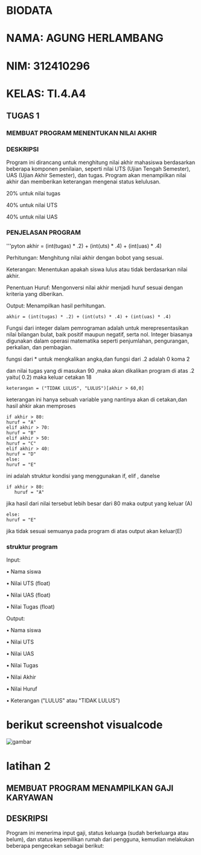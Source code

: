 # BIODATA
# NAMA: AGUNG HERLAMBANG
# NIM: 312410296
# KELAS: TI.4.A4
## TUGAS 1

### MEMBUAT PROGRAM MENENTUKAN NILAI AKHIR

### DESKRIPSI

Program ini dirancang untuk menghitung nilai akhir mahasiswa berdasarkan beberapa komponen penilaian, seperti nilai UTS (Ujian Tengah Semester), UAS (Ujian Akhir Semester), dan tugas. Program akan menampilkan nilai akhir dan memberikan keterangan mengenai status kelulusan.

 20% untuk nilai tugas

 40% untuk nilai UTS

 40% untuk nilai UAS

### PENJELASAN PROGRAM

   '''pyton
    akhir = (int(tugas) * .2) + (int(uts) * .4) + (int(uas) * .4)
    
Perhitungan: Menghitung nilai akhir dengan bobot yang sesuai.

Keterangan: Menentukan apakah siswa lulus atau tidak berdasarkan nilai akhir.

Penentuan Huruf: Mengonversi nilai akhir menjadi huruf sesuai dengan kriteria yang diberikan.

Output: Menampilkan hasil perhitungan.

    akhir = (int(tugas) * .2) + (int(uts) * .4) + (int(uas) * .4)    

 Fungsi dari integer dalam pemrograman adalah untuk merepresentasikan nilai bilangan bulat, baik positif maupun negatif, serta nol. Integer biasanya digunakan dalam operasi matematika seperti penjumlahan, pengurangan, perkalian, dan pembagian.

 fungsi dari * untuk mengkalikan angka,dan fungsi dari  .2 adalah 0 koma 2

 dan nilai tugas yang di masukan 90 ,maka akan dikalikan program di atas .2 yaitu( 0.2) maka keluar cetakan 18

    keterangan = ("TIDAK LULUS", "LULUS")[akhir > 60,0]

keterangan ini hanya sebuah variable yang nantinya akan di cetakan,dan hasil ahkir akan memproses

    if akhir > 80:
    huruf = "A"
    elif akhir > 70:
    huruf = "B"
    elif akhir > 50:
    huruf = "C"
    elif akhir > 40:
    huruf = "D"
    else:
    huruf = "E"

ini adalah struktur kondisi yang menggunakan if, elif , danelse

    if akhir > 80:
       huruf = "A"

jika hasil dari nilai tersebut lebih besar dari 80 maka output yang keluar (A)

    else:
    huruf = "E"

jika tidak sesuai semuanya pada program di atas output akan keluar(E)

### struktur program

Input:

• Nama siswa

• Nilai UTS (float)

• Nilai UAS (float)

• Nilai Tugas (float)

Output:

• Nama siswa

• Nilai UTS

• Nilai UAS

• Nilai Tugas

• Nilai Akhir

• Nilai Huruf

• Keterangan ("LULUS" atau "TIDAK LULUS")

# berikut screenshot visualcode

![gambar](https://github.com/user-attachments/assets/807f2516-f3bd-49d8-a340-303c89a782aa)

# latihan 2

## MEMBUAT PROGRAM MENAMPILKAN GAJI KARYAWAN 

## DESKRIPSI

Program ini menerima input gaji, status keluarga (sudah berkeluarga atau belum), dan status kepemilikan rumah dari pengguna, kemudian melakukan beberapa pengecekan sebagai berikut:


    
